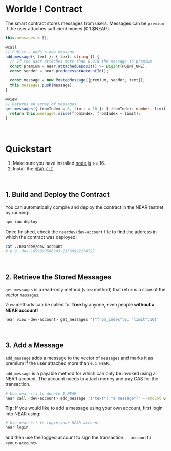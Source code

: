# Worlde ! Contract

The smart contract stores messages from users. Messages can be `premium` if the user attaches sufficient money (0.1 $NEAR).

```ts
this.messages = [];

@call
// Public - Adds a new message.
add_message({ text }: { text: string }) {
  // If the user attaches more than 0.01N the message is premium
  const premium = near.attachedDeposit() >= BigInt(POINT_ONE);
  const sender = near.predecessorAccountId();

  const message = new PostedMessage({premium, sender, text});
  this.messages.push(message);
}
  
@view
// Returns an array of messages.
get_messages({ fromIndex = 0, limit = 10 }: { fromIndex: number, limit: number }): PostedMessage[] {
  return this.messages.slice(fromIndex, fromIndex + limit);
}
```

<br />

# Quickstart

1. Make sure you have installed [node.js](https://nodejs.org/en/download/package-manager/) >= 16.
2. Install the [`NEAR CLI`](https://github.com/near/near-cli#setup)

<br />

## 1. Build and Deploy the Contract
You can automatically compile and deploy the contract in the NEAR testnet by running:

```bash
npm run deploy
```

Once finished, check the `neardev/dev-account` file to find the address in which the contract was deployed:

```bash
cat ./neardev/dev-account
# e.g. dev-1659899566943-21539992274727
```

<br />

## 2. Retrieve the Stored Messages
`get_messages` is a read-only method (`view` method) that returns a slice of the vector `messages`.

`View` methods can be called for **free** by anyone, even people **without a NEAR account**!

```bash
near view <dev-account> get_messages '{"from_index":0, "limit":10}'
```

<br />

## 3. Add a Message
`add_message` adds a message to the vector of `messages` and marks it as premium if the user attached more than `0.1 NEAR`.

`add_message` is a payable method for which can only be invoked using a NEAR account. The account needs to attach money and pay GAS for the transaction.

```bash
# Use near-cli to donate 1 NEAR
near call <dev-account> add_message '{"text": "a message"}' --amount 0.1 --accountId <account>
```

**Tip:** If you would like to add a message using your own account, first login into NEAR using:

```bash
# Use near-cli to login your NEAR account
near login
```

and then use the logged account to sign the transaction: `--accountId <your-account>`.